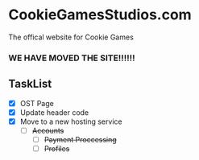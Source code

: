 # CookieGamesStudios.com

The offical website for Cookie Games

### WE HAVE MOVED THE SITE!!!!!!

## TaskList

- [x] OST Page
- [x] Update header code
- [x] Move to a new hosting service
  - [ ] ~~Accounts~~
    - [ ] ~~Payment Proccessing~~
    - [ ] ~~Profiles~~
